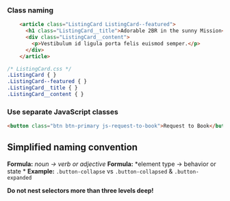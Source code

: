 ### Class naming

```html
    <article class="ListingCard ListingCard--featured">
      <h1 class="ListingCard__title">Adorable 2BR in the sunny Mission</h1>
      <div class="ListingCard__content">
        <p>Vestibulum id ligula porta felis euismod semper.</p>
      </div>
    </article>
```

```css
/* ListingCard.css */
.ListingCard { }
.ListingCard--featured { }
.ListingCard__title { }
.ListingCard__content { }
```

### Use separate JavaScript classes

```html
<button class="btn btn-primary js-request-to-book">Request to Book</button>
```

## Simplified naming convention

**Formula:** *noun -> verb or adjective*
**Formula:** *element type -> behavior or state *
**Example:** `.button-collapse` vs `.button-collapsed` & `.button-expanded`

**Do not nest selectors more than three levels deep!**
